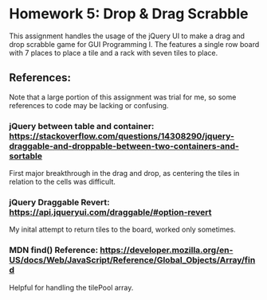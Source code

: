 # Homework 5: Drop & Drag Scrabble


This assignment handles the usage of the jQuery UI to make a drag and drop scrabble game for GUI Programming I. The features a single row board with 7 places to place a tile and a rack with seven tiles to place.

## References:
Note that a large portion of this assignment was trial for me, so some references to code may be lacking or confusing.

### jQuery between table and container: https://stackoverflow.com/questions/14308290/jquery-draggable-and-droppable-between-two-containers-and-sortable
First major breakthrough in the drag and drop, as centering the tiles in relation to the cells was difficult.


### jQuery Draggable Revert: https://api.jqueryui.com/draggable/#option-revert
My inital attempt to return tiles to the board, worked only sometimes.

### MDN find() Reference: https://developer.mozilla.org/en-US/docs/Web/JavaScript/Reference/Global_Objects/Array/find
Helpful for handling the tilePool array.